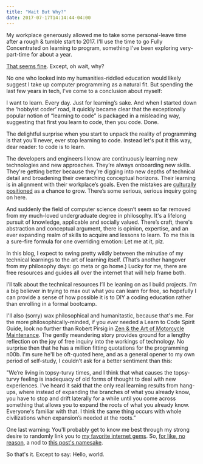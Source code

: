 ```yaml
---
title: "Wait But Why?"
date: 2017-07-17T14:14:44-04:00
---
```


My workplace generously allowed me to take some personal-leave time after a rough & tumble start to 2017. I'll use the time to go Fully Concentrated on learning to program, something I've been exploring very-part-time for about a year.

<a href="http://i0.kym-cdn.com/photos/images/newsfeed/000/962/640/658.png" target="_blank">That seems fine</a>. Except, oh wait, why?

No one who looked into my humanities-riddled education would likely suggest I take up computer programming as a natural fit. But spending the last few years in tech, I’ve come to a conclusion about myself:

I want to learn. Every day. Just for learning’s sake. And when I started down the ‘hobbyist coder’ road, it quickly became clear that the exceptionally popular notion of “learning to code” is packaged in a misleading way, suggesting that first you learn to code, then you code. Done. 

The delightful surprise when you start to unpack the reality of programming is that you'll never, ever stop learning to code. Instead let's put it this way, dear reader: to code is to learn.

The developers and engineers I know are continuously learning new technologies and new approaches. They’re always onboarding new skills. They're getting better because they’re digging into new depths of technical detail and broadening their overarching conceptual horizons. Their learning is in alignment with their workplace’s goals. Even the mistakes are <a href="https://codeascraft.com/2012/05/22/blameless-postmortems/" target="_blank">culturally positioned</a> as a chance to grow. There’s some serious, serious inquiry going on here. 

And suddenly the field of computer science doesn’t seem so far removed from my much-loved undergraduate degree in philosophy. It's a lifelong pursuit of knowledge, applicable and socially valued. There’s craft, there's abstraction and conceptual argument, there is opinion, expertise, and an ever expanding realm of skills to acquire and lessons to learn. To me this is a sure-fire formula for one overriding emotion: Let me at it, plz.

In this blog, I expect to swing pretty wildly between the minutiae of my technical learnings to the art of learning itself. (That’s another hangover from my philosophy days: go meta or go home.) Lucky for me, there are free resources and guides all over the internet that will help frame both.

I’ll talk about the technical resources I’ll be leaning on as I build projects. I’m a big believer in trying to max out what you can learn for free, so hopefully I can provide a sense of how possible it is to DIY a coding education rather than enrolling in a formal bootcamp.

I'll also (sorry) wax philosophical and humanitastic, because that's me. For the more philosophically-minded, if you *ever* needed a Learn to Code Spirit Guide, look no further than Robert Pirsig in <a href="https://archive.org/details/ZenAndTheArtOfMotorcycleRepair-RobertPirsig" target="_blank">Zen & the Art of Motorcycle Maintenance</a>. The gently meandering story provides ground for a lengthy reflection on the joy of free inquiry into the workings of technology. No surprise then that he has a million fitting quotations for the programming n00b. I'm sure he'll be oft-quoted here, and as a general opener to my own period of self-study, I couldn’t ask for a better sentiment than this:

"We’re living in topsy-turvy times, and I think that what causes the topsy-turvy feeling is inadequacy of old forms of thought to deal with new experiences. I’ve heard it said that the only real learning results from hang-ups, where instead of expanding the branches of what you already know, you have to stop and drift laterally for a while until you come across something that allows you to expand the roots of what you already know. Everyone's familiar with that. I think the same thing occurs with whole civilizations when expansion’s needed at the roots.”

One last warning: You'll probably get to know me best through my strong desire to randomly link you to <a href="https://www.youtube.com/watch?v=9UrKcfh43zM" target="_blank">my favorite internet gems</a>. So, <a href="https://www.youtube.com/watch?v=8AhZFUFyyiI" target="_blank">for like, no reason</a>, a nod to <a href="https://www.waitbutwhy.com" target="_blank">this post's namesake</a>.

So that's it. Except to say: Hello, world. <!--POO!-->
